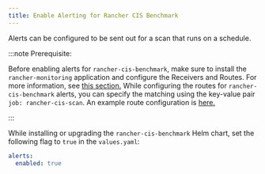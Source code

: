 ```yaml
---
title: Enable Alerting for Rancher CIS Benchmark
---
```


<head>
  <link rel="canonical" href="https://ranchermanager.docs.rancher.com/how-to-guides/advanced-user-guides/cis-scan-guides/enable-alerting-for-rancher-cis-benchmark"/>
</head>

Alerts can be configured to be sent out for a scan that runs on a schedule.

:::note Prerequisite: 

Before enabling alerts for `rancher-cis-benchmark`, make sure to install the `rancher-monitoring` application and configure the Receivers and Routes. For more information, see [this section.](../../../explanations/integrations-in-rancher/cis-scans/configuration-reference.md)
While configuring the routes for `rancher-cis-benchmark` alerts, you can specify the matching using the key-value pair `job: rancher-cis-scan`. An example route configuration is [here.](../../../reference-guides/monitoring-v2-configuration/receivers/#example-route-config-for-cis-scan-alerts)

:::

While installing or upgrading the `rancher-cis-benchmark` Helm chart, set the following flag to `true` in the `values.yaml`:

```yaml
alerts:
  enabled: true
```
